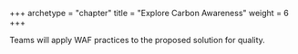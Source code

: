 +++
archetype = "chapter"
title = "Explore Carbon Awareness"
weight = 6
+++

Teams will apply WAF practices to the proposed solution for quality. 
